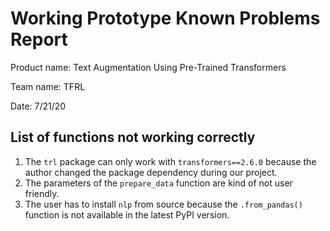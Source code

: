 # Working Prototype Known Problems Report

Product name: Text Augmentation Using Pre-Trained Transformers

Team name: TFRL

Date: 7/21/20

## List of functions not working correctly

1.  The `trl` package can only work with `transformers==2.6.0` because the author changed the package dependency during our project.
2.  The parameters of the  `prepare_data` function are kind of not user friendly.
3.  The user has to install `nlp` from source because the `.from_pandas()` function is not available in the latest PyPI version.